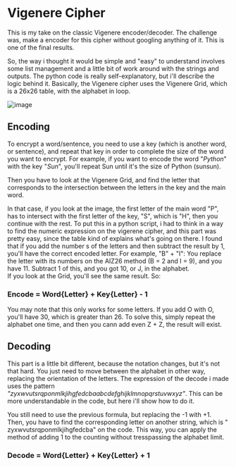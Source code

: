 # Vigenere Cipher

This is my take on the classic Vigenere encoder/decoder. The challenge was, make a encoder for this cipher without googling anything of it. This is one of the final results.

So, the way i thought it would be simple and "easy" to understand involves some list management and a little bit of work around with the strings and outputs. The python code is really self-explanatory, but i'll describe the logic behind it. 
Basically, the Vigenere cipher uses the Vigenere Grid, which is a 26x26 table, with the alphabet in loop. 

![image](https://user-images.githubusercontent.com/61850743/149991107-134fe95d-7977-47d1-a973-7ec2a15b8e2b.png)

## Encoding

To encrypt a word/sentence, you need to use a key (which is another word, or sentence), and repeat that key in order to complete the size of the word you want to encrypt. For example, if you want to encode the word "_Python_" with the key "_Sun_", you'll repeat Sun until it's the size of Python (sunsun).

Then you have to look at the Vigenere Grid, and find the letter that corresponds to the intersection between the letters in the key and the main word.

In that case, if you look at the image, the first letter of the main word "P", has to intersect with the first letter of the key, "S", which is "H", then you continue with the rest. 
To put this in a python script, i had to think in a way to find the numeric expression on the vigerene cipher, and this part was pretty easy, since the table kind of explains what's going on there. I found that if you add the number s of the letters and then subtract the result by 1, you'll have the correct encoded letter. For example, "B" + "I": 
You replace the letter with its numbers on the AIZ26 method (B = 2 and I = 9), and you have 11. Subtract 1 of this, and you got 10, or J, in the alphabet.  
If you look  at the Grid, you'll see the same result. So:

### Encode = Word{Letter} + Key{Letter} - 1

You may note that this only works for some letters. If you add O with O, you'll have 30, which is greater than 26. To solve this, simply repeat the alphabet one time, and then you cann add even Z + Z, the result will exist.

## Decoding

This part is a little bit different, because the notation changes, but it's not that hard. You just need to move between the alphabet in other way, replacing the orientation of
the letters.
The expression of the decode i made uses the pattern _"zyxwvutsrqponmlkjihgfedcbaabcdefghijklmnopqrstuvwxyz"_. This can be more understandable in the code, but here i'll show how to do it.

You still need to use the previous formula, but replacing the -1 with +1. Then, you have to find the corresponding letter on another string, which is " zyxwvutsrqponmlkjihgfedcba" on the code. This way, you can apply the method of adding 1 to the counting without tresspassing the alphabet limit.

### Decode = Word{Letter} + Key{Letter} + 1
